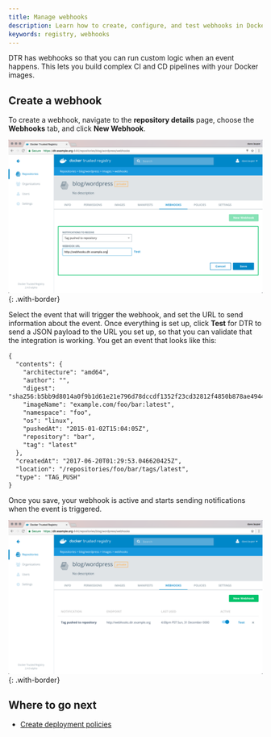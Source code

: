 ```yaml
---
title: Manage webhooks
description: Learn how to create, configure, and test webhooks in Docker Trusted Registry.
keywords: registry, webhooks
---
```


DTR has webhooks so that you can run custom logic when an event happens. This
lets you build complex CI and CD pipelines with your Docker images.

## Create a webhook

To create a webhook, navigate to the **repository details** page, choose
the **Webhooks** tab, and click **New Webhook**.

![](../images/manage-webhooks-1.png){: .with-border}

Select the event that will trigger the webhook, and set the URL to send
information about the event. Once everything is set up, click **Test** for
DTR to send a JSON payload to the URL you set up, so that you can validate
that the integration is working. You get an event that looks like this:

```
{
  "contents": {
    "architecture": "amd64",
    "author": "",
    "digest": "sha256:b5bb9d8014a0f9b1d61e21e796d78dccdf1352f23cd32812f4850b878ae4944c",
    "imageName": "example.com/foo/bar:latest",
    "namespace": "foo",
    "os": "linux",
    "pushedAt": "2015-01-02T15:04:05Z",
    "repository": "bar",
    "tag": "latest"
  },
  "createdAt": "2017-06-20T01:29:53.046620425Z",
  "location": "/repositories/foo/bar/tags/latest",
  "type": "TAG_PUSH"
}
```

Once you save, your webhook is active and starts sending notifications when
the event is triggered.

![](../images/manage-webhooks-2.png){: .with-border}

## Where to go next

* [Create deployment policies](create-deployment-policies.md)
